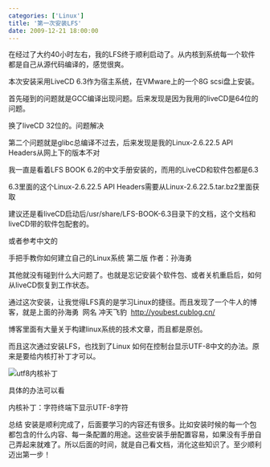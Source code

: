 ```yaml
---
categories: ['Linux']
title: '第一次安装LFS'
date: 2009-12-21 18:00:00
---
```

在经过了大约40小时左右，我的LFS终于顺利启动了。从内核到系统每一个软件都是自己从源代码编译的，感觉很爽。

本次安装采用LiveCD 6.3作为宿主系统，在VMware上的一个8G scsi盘上安装。

首先碰到的问题就是GCC编译出现问题。后来发现是因为我用的liveCD是64位的问题。

换了liveCD 32位的。问题解决

第二个问题就是glibc总编译不过去，后来发现是我的Linux-2.6.22.5 API Headers从网上下的版本不对

我一直是看着LFS BOOK 6.2的中文手册安装的，而用的LiveCD和软件包都是6.3

6.3里面的这个Linux-2.6.22.5 API Headers需要从Linux-2.6.22.5.tar.bz2里面获取

建议还是看liveCD启动后/usr/share/LFS-BOOK-6.3目录下的文档，这个文档和liveCD带的软件包配套的。

或者参考中文的

手把手教你如何建立自己的Linux系统 第二版 作者：孙海勇

其他就没有碰到什么大问题了。也就是忘记安装个软件包、或者关机重启后，如何从liveCD恢复到工作状态。

通过这次安装，让我觉得LFS真的是学习Linux的捷径。而且发现了一个牛人的博客，就是上面的孙海勇  网名 冲天飞豹  http://youbest.cublog.cn/

博客里面有大量关于构建linux系统的技术文章，而且都是原创。

而且这次通过安装LFS，也找到了Linux 如何在控制台显示UTF-8中文的办法。原来是要给内核打补丁才可以。

![utf8内核补丁](http://farm9.staticflickr.com/8530/8511996426_72a8bf974d.jpg)

具体的办法可以看

内核补丁：字符终端下显示UTF-8字符 

总结
安装是顺利完成了，后面要学习的内容还有很多。比如安装时候的每一个包都包含的什么内容、每一条配置的用途。这些安装手册配置容易，如果没有手册自己弄起来就难了。所以后面的时间，就是自己看文档，消化这些知识了。至少顺利迈出第一步！
